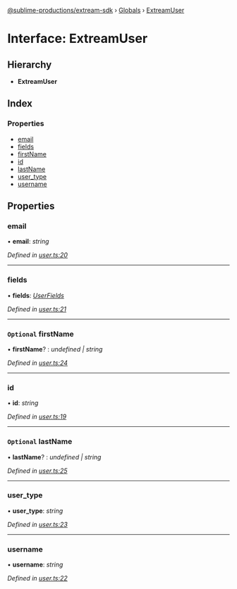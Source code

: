 [@sublime-productions/extream-sdk](../README.md) › [Globals](../globals.md) › [ExtreamUser](extreamuser.md)

# Interface: ExtreamUser

## Hierarchy

* **ExtreamUser**

## Index

### Properties

* [email](extreamuser.md#email)
* [fields](extreamuser.md#fields)
* [firstName](extreamuser.md#optional-firstname)
* [id](extreamuser.md#id)
* [lastName](extreamuser.md#optional-lastname)
* [user_type](extreamuser.md#user_type)
* [username](extreamuser.md#username)

## Properties

###  email

• **email**: *string*

*Defined in [user.ts:20](https://github.com/Extream-SaaS/ex-sdk/blob/849839b/src/user.ts#L20)*

___

###  fields

• **fields**: *[UserFields](userfields.md)*

*Defined in [user.ts:21](https://github.com/Extream-SaaS/ex-sdk/blob/849839b/src/user.ts#L21)*

___

### `Optional` firstName

• **firstName**? : *undefined | string*

*Defined in [user.ts:24](https://github.com/Extream-SaaS/ex-sdk/blob/849839b/src/user.ts#L24)*

___

###  id

• **id**: *string*

*Defined in [user.ts:19](https://github.com/Extream-SaaS/ex-sdk/blob/849839b/src/user.ts#L19)*

___

### `Optional` lastName

• **lastName**? : *undefined | string*

*Defined in [user.ts:25](https://github.com/Extream-SaaS/ex-sdk/blob/849839b/src/user.ts#L25)*

___

###  user_type

• **user_type**: *string*

*Defined in [user.ts:23](https://github.com/Extream-SaaS/ex-sdk/blob/849839b/src/user.ts#L23)*

___

###  username

• **username**: *string*

*Defined in [user.ts:22](https://github.com/Extream-SaaS/ex-sdk/blob/849839b/src/user.ts#L22)*
